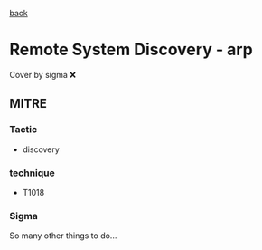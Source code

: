 [back](../index.md)
# Remote System Discovery - arp
Cover by sigma :x: 

## MITRE
### Tactic
  - discovery

### technique
  - T1018

### Sigma

 So many other things to do...